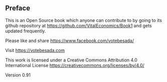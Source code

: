 ## Preface 


This is an Open Source book which anyone can contribute to by going to its github repository at https://github.com/VitalEconomics/Book1 and gets updated frequently.

Please like and share https://www.facebook.com/votebesada/

Visit https://votebesada.com

This work is licensed under a Creative Commons Attribution 4.0 International License
https://creativecommons.org/licenses/by/4.0/

Version 0.91


